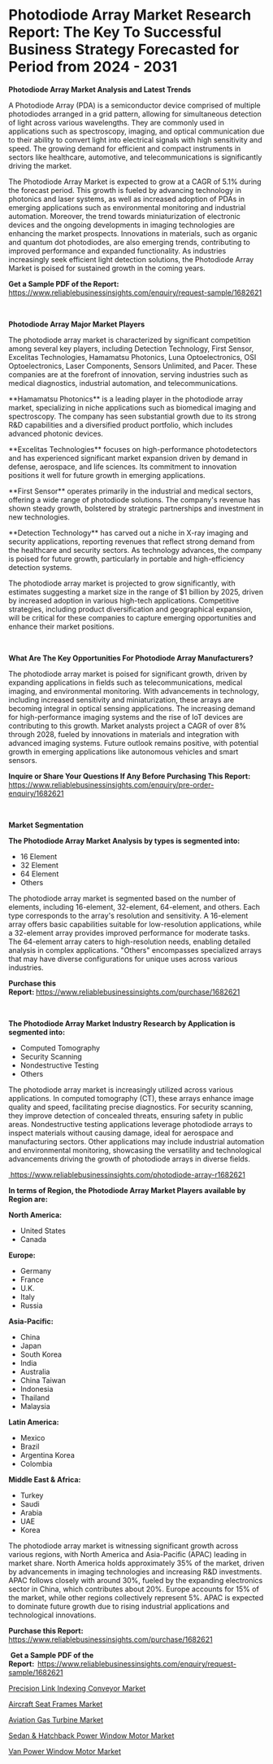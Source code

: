 <p><h1>Photodiode Array Market Research Report: The Key To Successful Business Strategy Forecasted for Period from 2024 - 2031</h1></p><p><strong>Photodiode Array Market Analysis and Latest Trends</strong></p>
<p><p>A Photodiode Array (PDA) is a semiconductor device comprised of multiple photodiodes arranged in a grid pattern, allowing for simultaneous detection of light across various wavelengths. They are commonly used in applications such as spectroscopy, imaging, and optical communication due to their ability to convert light into electrical signals with high sensitivity and speed. The growing demand for efficient and compact instruments in sectors like healthcare, automotive, and telecommunications is significantly driving the market.</p><p>The Photodiode Array Market is expected to grow at a CAGR of 5.1% during the forecast period. This growth is fueled by advancing technology in photonics and laser systems, as well as increased adoption of PDAs in emerging applications such as environmental monitoring and industrial automation. Moreover, the trend towards miniaturization of electronic devices and the ongoing developments in imaging technologies are enhancing the market prospects. Innovations in materials, such as organic and quantum dot photodiodes, are also emerging trends, contributing to improved performance and expanded functionality. As industries increasingly seek efficient light detection solutions, the Photodiode Array Market is poised for sustained growth in the coming years.</p></p>
<p><strong>Get a Sample PDF of the Report:&nbsp;</strong> <a href="https://www.reliablebusinessinsights.com/enquiry/request-sample/1682621?utm_campaign=1113&utm_medium=2&utm_source=Github&utm_content=ia&utm_term=15102024&utm_id=photodiode-array">https://www.reliablebusinessinsights.com/enquiry/request-sample/1682621</a></p>
<p>&nbsp;</p>
<p><strong>Photodiode Array Major Market Players</strong></p>
<p><p>The photodiode array market is characterized by significant competition among several key players, including Detection Technology, First Sensor, Excelitas Technologies, Hamamatsu Photonics, Luna Optoelectronics, OSI Optoelectronics, Laser Components, Sensors Unlimited, and Pacer. These companies are at the forefront of innovation, serving industries such as medical diagnostics, industrial automation, and telecommunications.</p><p>**Hamamatsu Photonics** is a leading player in the photodiode array market, specializing in niche applications such as biomedical imaging and spectroscopy. The company has seen substantial growth due to its strong R&D capabilities and a diversified product portfolio, which includes advanced photonic devices.</p><p>**Excelitas Technologies** focuses on high-performance photodetectors and has experienced significant market expansion driven by demand in defense, aerospace, and life sciences. Its commitment to innovation positions it well for future growth in emerging applications.</p><p>**First Sensor** operates primarily in the industrial and medical sectors, offering a wide range of photodiode solutions. The company's revenue has shown steady growth, bolstered by strategic partnerships and investment in new technologies.</p><p>**Detection Technology** has carved out a niche in X-ray imaging and security applications, reporting revenues that reflect strong demand from the healthcare and security sectors. As technology advances, the company is poised for future growth, particularly in portable and high-efficiency detection systems.</p><p>The photodiode array market is projected to grow significantly, with estimates suggesting a market size in the range of $1 billion by 2025, driven by increased adoption in various high-tech applications. Competitive strategies, including product diversification and geographical expansion, will be critical for these companies to capture emerging opportunities and enhance their market positions.</p></p>
<p>&nbsp;</p>
<p><strong>What Are The Key Opportunities For Photodiode Array Manufacturers?</strong></p>
<p><p>The photodiode array market is poised for significant growth, driven by expanding applications in fields such as telecommunications, medical imaging, and environmental monitoring. With advancements in technology, including increased sensitivity and miniaturization, these arrays are becoming integral in optical sensing applications. The increasing demand for high-performance imaging systems and the rise of IoT devices are contributing to this growth. Market analysts project a CAGR of over 8% through 2028, fueled by innovations in materials and integration with advanced imaging systems. Future outlook remains positive, with potential growth in emerging applications like autonomous vehicles and smart sensors.</p></p>
<p><strong>Inquire or Share Your Questions If Any Before Purchasing This Report:</strong> <a href="https://www.reliablebusinessinsights.com/enquiry/pre-order-enquiry/1682621?utm_campaign=1113&utm_medium=2&utm_source=Github&utm_content=ia&utm_term=15102024&utm_id=photodiode-array">https://www.reliablebusinessinsights.com/enquiry/pre-order-enquiry/1682621</a></p>
<p>&nbsp;</p>
<p><strong>Market Segmentation</strong></p>
<p><strong>The Photodiode Array Market Analysis by types is segmented into:</strong></p>
<p><ul><li>16 Element</li><li>32 Element</li><li>64 Element</li><li>Others</li></ul></p>
<p><p>The photodiode array market is segmented based on the number of elements, including 16-element, 32-element, 64-element, and others. Each type corresponds to the array's resolution and sensitivity. A 16-element array offers basic capabilities suitable for low-resolution applications, while a 32-element array provides improved performance for moderate tasks. The 64-element array caters to high-resolution needs, enabling detailed analysis in complex applications. "Others" encompasses specialized arrays that may have diverse configurations for unique uses across various industries.</p></p>
<p><strong>Purchase this Report:&nbsp;</strong><a href="https://www.reliablebusinessinsights.com/purchase/1682621?utm_campaign=1113&utm_medium=2&utm_source=Github&utm_content=ia&utm_term=15102024&utm_id=photodiode-array">https://www.reliablebusinessinsights.com/purchase/1682621</a></p>
<p>&nbsp;</p>
<p><strong>The Photodiode Array Market Industry Research by Application is segmented into:</strong></p>
<p><ul><li>Computed Tomography</li><li>Security Scanning</li><li>Nondestructive Testing</li><li>Others</li></ul></p>
<p><p>The photodiode array market is increasingly utilized across various applications. In computed tomography (CT), these arrays enhance image quality and speed, facilitating precise diagnostics. For security scanning, they improve detection of concealed threats, ensuring safety in public areas. Nondestructive testing applications leverage photodiode arrays to inspect materials without causing damage, ideal for aerospace and manufacturing sectors. Other applications may include industrial automation and environmental monitoring, showcasing the versatility and technological advancements driving the growth of photodiode arrays in diverse fields.</p></p>
<p><a href="https://www.reliablebusinessinsights.com/photodiode-array-r1682621?utm_campaign=1113&utm_medium=2&utm_source=Github&utm_content=ia&utm_term=15102024&utm_id=photodiode-array">&nbsp;https://www.reliablebusinessinsights.com/photodiode-array-r1682621</a></p>
<p><strong>In terms of Region, the Photodiode Array Market Players available by Region are:</strong></p>
<p>
    <p> <strong> North America: </strong>
        <ul>
            <li>United States</li>
            <li>Canada</li>
        </ul>
        </p> 
    <p> <strong> Europe: </strong>
        <ul>
            <li>Germany</li>
            <li>France</li>
            <li>U.K.</li>
            <li>Italy</li>
            <li>Russia</li>
        </ul>
        </p> 
    <p> <strong> Asia-Pacific: </strong>
        <ul>
            <li>China</li>
            <li>Japan</li>
            <li>South Korea</li>
            <li>India</li>
            <li>Australia</li>
            <li>China Taiwan</li>
            <li>Indonesia</li>
            <li>Thailand</li>
            <li>Malaysia</li>
        </ul>
        </p> 
    <p> <strong> Latin America: </strong>
        <ul>
            <li>Mexico</li>
            <li>Brazil</li>
            <li>Argentina Korea</li>
            <li>Colombia</li>
        </ul>
        </p> 
    <p> <strong> Middle East & Africa: </strong>
        <ul>
            <li>Turkey</li>
            <li>Saudi</li>
            <li>Arabia</li>
            <li>UAE</li>
            <li>Korea</li>
        </ul>
    </p>
    </p>
<p><p>The photodiode array market is witnessing significant growth across various regions, with North America and Asia-Pacific (APAC) leading in market share. North America holds approximately 35% of the market, driven by advancements in imaging technologies and increasing R&D investments. APAC follows closely with around 30%, fueled by the expanding electronics sector in China, which contributes about 20%. Europe accounts for 15% of the market, while other regions collectively represent 5%. APAC is expected to dominate future growth due to rising industrial applications and technological innovations.</p></p>
<p><strong>Purchase this Report: </strong><a href="https://www.reliablebusinessinsights.com/purchase/1682621?utm_campaign=1113&utm_medium=2&utm_source=Github&utm_content=ia&utm_term=15102024&utm_id=photodiode-array">https://www.reliablebusinessinsights.com/purchase/1682621</a></p>
<p>&nbsp;<strong>Get a Sample PDF of the Report:&nbsp;&nbsp;</strong><a href="https://www.reliablebusinessinsights.com/enquiry/request-sample/1682621?utm_campaign=1113&utm_medium=2&utm_source=Github&utm_content=ia&utm_term=15102024&utm_id=photodiode-array">https://www.reliablebusinessinsights.com/enquiry/request-sample/1682621</a></p>
<p><strong></strong></p>
<p><p><a href="https://github.com/shauntarfpso/Market-Research-Report-List-1/blob/main/precision-link-indexing-conveyor-market.md?utm_campaign=1113&utm_medium=2&utm_source=Github&utm_content=ia&utm_term=15102024&utm_id=photodiode-array">Precision Link Indexing Conveyor Market</a></p><p><a href="https://issuu.com/reportprime-2/docs/aircraft-seat-frames-market-size-20_51a8db867ebe36?utm_campaign=1113&utm_medium=2&utm_source=Github&utm_content=ia&utm_term=15102024&utm_id=photodiode-array">Aircraft Seat Frames Market</a></p><p><a href="https://issuu.com/reportprime-2/docs/aviation-gas-turbine-market-size-20_a2b229ebe9c5df?utm_campaign=1113&utm_medium=2&utm_source=Github&utm_content=ia&utm_term=15102024&utm_id=photodiode-array">Aviation Gas Turbine Market</a></p><p><a href="https://www.linkedin.com/pulse/sedan-hatchback-power-window-motor-market-dynamics-application-uit9f?trk=public_post_embed_feed-article-content&utm_campaign=1113&utm_medium=2&utm_source=Github&utm_content=ia&utm_term=15102024&utm_id=photodiode-array">Sedan & Hatchback Power Window Motor Market</a></p><p><a href="https://www.linkedin.com/pulse/analyzing-van-power-window-motor-market-dynamics-growth-lauze?trk=public_post_embed_feed-article-content&utm_campaign=1113&utm_medium=2&utm_source=Github&utm_content=ia&utm_term=15102024&utm_id=photodiode-array">Van Power Window Motor Market</a></p></p>
